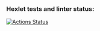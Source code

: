 ### Hexlet tests and linter status:
[![Actions Status](https://github.com/TessaVesper/layout-designer-project-58/workflows/hexlet-check/badge.svg)](https://github.com/TessaVesper/layout-designer-project-58/actions)